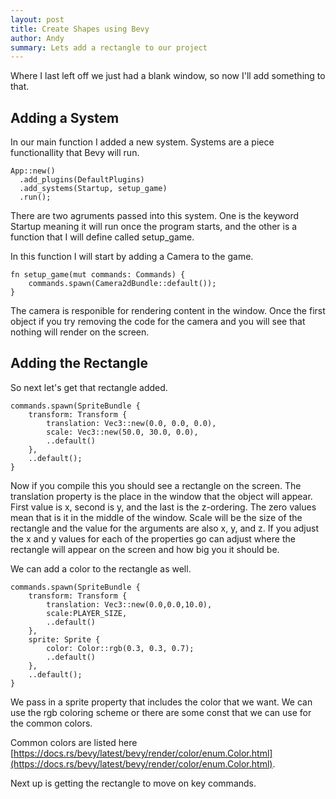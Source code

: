 ```yaml
---
layout: post
title: Create Shapes using Bevy
author: Andy
summary: Lets add a rectangle to our project
---
```


Where I last left off we just had a blank window, so now I'll add something to that.


## Adding a System

In our main function I added a new system. Systems are a piece functionallity that Bevy will run. 

```
App::new()
  .add_plugins(DefaultPlugins)
  .add_systems(Startup, setup_game)
  .run();
```

There are two agruments passed into this system.  One is the keyword Startup meaning it will run once the program starts, and the other is a function that I will define called setup_game.

In this function I will start by adding a Camera to the game.

```
fn setup_game(mut commands: Commands) {
    commands.spawn(Camera2dBundle::default());
}
```

The camera is responible for rendering content in the window.  Once the first object if you try removing the code for the camera and you will see that nothing will render on the screen.

## Adding the Rectangle

So next let's get that rectangle added.
```
commands.spawn(SpriteBundle {
    transform: Transform {
        translation: Vec3::new(0.0, 0.0, 0.0),
        scale: Vec3::new(50.0, 30.0, 0.0),
        ..default()
    },
    ..default();
}
```

Now if you compile this you should see a rectangle on the screen.  The translation property is the place in the window that the object will appear.  First value is x, second is y, and the last is the z-ordering.  The zero values mean that is it in the middle of the window.  Scale will be the size of the rectangle and the value for the arguments are also x, y, and z.  If you adjust the x and y values for each of the properties go can adjust where the rectangle will appear on the screen and how big you it should be. 

We can add a color to the rectangle as well.

```
commands.spawn(SpriteBundle {
    transform: Transform {
        translation: Vec3::new(0.0,0.0,10.0), 
        scale:PLAYER_SIZE,
        ..default()
    },
    sprite: Sprite {
        color: Color::rgb(0.3, 0.3, 0.7);
        ..default()
    },
    ..default();
}
```
We pass in a sprite property that includes the color that we want.  We can use the rgb coloring scheme or there are some const that we can use for the common colors. 

Common colors are listed here [https://docs.rs/bevy/latest/bevy/render/color/enum.Color.html](https://docs.rs/bevy/latest/bevy/render/color/enum.Color.html).

Next up is getting the rectangle to move on key commands.




